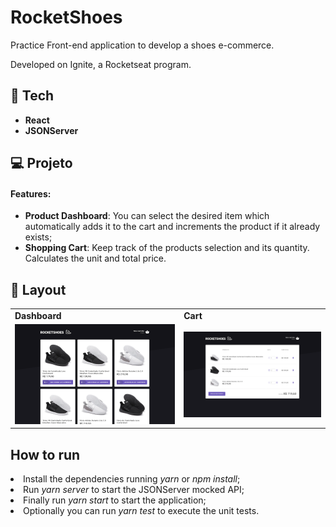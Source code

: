 <h1>RocketShoes</h1>

Practice Front-end application to develop a shoes e-commerce.

Developed on Ignite, a Rocketseat program.

## 🚀 Tech

- <b>React</b>
- <b>JSONServer</b>

## 💻 Projeto

  <h4>Features:</h4>
  <ul>
    <li><b>Product Dashboard</b>: You can select the desired item which automatically adds it to the cart and increments the product if it already exists;</li>
    <li><b>Shopping Cart</b>: Keep track of the products selection and its quantity. Calculates the unit and total price.</li>
  </ul>

## 🔖 Layout

<table>
  <tr>
    <td><strong>Dashboard</strong></td>
    <td><strong>Cart</strong></td>
  <tr>
   <tr>
    <td><img src="public/screens/home.png"></td>
    <td><img src="public/screens/cart.png"></td>
  <tr>
</table>

## How to run

<li>Install the dependencies running <i>yarn</i> or <i>npm install</i>;</li>
<li>Run <i>yarn server</i> to start the JSONServer mocked API;</li>
<li>Finally run <i>yarn start</i> to start the application;</li>
<li>Optionally you can run <i>yarn test</i> to execute the unit tests.</li>
